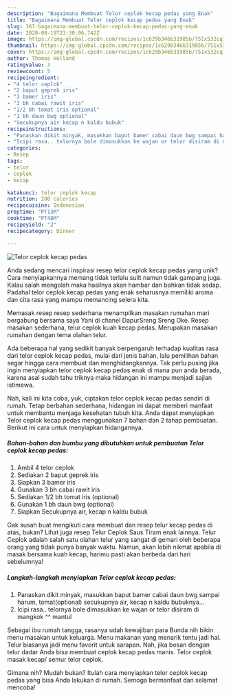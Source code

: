 ```yaml
---
description: "Bagaimana Membuat Telor ceplok kecap pedas yang Enak"
title: "Bagaimana Membuat Telor ceplok kecap pedas yang Enak"
slug: 367-bagaimana-membuat-telor-ceplok-kecap-pedas-yang-enak
date: 2020-08-19T23:30:06.742Z
image: https://img-global.cpcdn.com/recipes/1c629b346b31985b/751x532cq70/telor-ceplok-kecap-pedas-foto-resep-utama.jpg
thumbnail: https://img-global.cpcdn.com/recipes/1c629b346b31985b/751x532cq70/telor-ceplok-kecap-pedas-foto-resep-utama.jpg
cover: https://img-global.cpcdn.com/recipes/1c629b346b31985b/751x532cq70/telor-ceplok-kecap-pedas-foto-resep-utama.jpg
author: Thomas Holland
ratingvalue: 3
reviewcount: 5
recipeingredient:
- "4 telor ceplok"
- "2 baput geprek iris"
- "3 bamer iris"
- "3 bh cabai rawit iris"
- "1/2 bh tomat iris optional"
- "1 bh daun bwg optional"
- "Secukupnya air kecap n kaldu bubuk"
recipeinstructions:
- "Panaskan dikit minyak, masukkan baput bamer cabai daun bwg sampai harum, tomat(optional) secukupnya air, kecap n kaldu bubuknya..."
- "Icipi rasa.. telornya bole dimasukkan ke wajan or telor disiram di mangkok ^^ mantul"
categories:
- Resep
tags:
- telor
- ceplok
- kecap

katakunci: telor ceplok kecap 
nutrition: 280 calories
recipecuisine: Indonesian
preptime: "PT13M"
cooktime: "PT48M"
recipeyield: "2"
recipecategory: Dinner

---
```



![Telor ceplok kecap pedas](https://img-global.cpcdn.com/recipes/1c629b346b31985b/751x532cq70/telor-ceplok-kecap-pedas-foto-resep-utama.jpg)

Anda sedang mencari inspirasi resep telor ceplok kecap pedas yang unik? Cara menyiapkannya memang tidak terlalu sulit namun tidak gampang juga. Kalau salah mengolah maka hasilnya akan hambar dan bahkan tidak sedap. Padahal telor ceplok kecap pedas yang enak seharusnya memiliki aroma dan cita rasa yang mampu memancing selera kita.

Memasak resep resep sederhana menampilkan masakan rumahan mari bergabung bersama saya Yani di chanel DapurSreng Sreng Oke. Resep masakan sederhana, telur ceplok kuah kecap pedas. Merupakan masakan rumahan dengan tema olahan telur.

Ada beberapa hal yang sedikit banyak berpengaruh terhadap kualitas rasa dari telor ceplok kecap pedas, mulai dari jenis bahan, lalu pemilihan bahan segar hingga cara membuat dan menghidangkannya. Tak perlu pusing jika ingin menyiapkan telor ceplok kecap pedas enak di mana pun anda berada, karena asal sudah tahu triknya maka hidangan ini mampu menjadi sajian istimewa.


Nah, kali ini kita coba, yuk, ciptakan telor ceplok kecap pedas sendiri di rumah. Tetap berbahan sederhana, hidangan ini dapat memberi manfaat untuk membantu menjaga kesehatan tubuh kita. Anda dapat menyiapkan Telor ceplok kecap pedas menggunakan 7 bahan dan 2 tahap pembuatan. Berikut ini cara untuk menyiapkan hidangannya.

<!--inarticleads1-->

##### Bahan-bahan dan bumbu yang dibutuhkan untuk pembuatan Telor ceplok kecap pedas:

1. Ambil 4 telor ceplok
1. Sediakan 2 baput geprek iris
1. Siapkan 3 bamer iris
1. Gunakan 3 bh cabai rawit iris
1. Sediakan 1/2 bh tomat iris (optional)
1. Gunakan 1 bh daun bwg (optional)
1. Siapkan Secukupnya air, kecap n kaldu bubuk


Gak susah buat mengikuti cara membuat dan resep telur kecap pedas di atas, bukan? Lihat juga resep Telur Ceplok Saus Tiram enak lainnya. Telur Ceplok adalah salah satu olahan telur yang sangat di gemari oleh beberapa orang yang tidak punya banyak waktu. Namun, akan lebih nikmat apabila di masak bersama kuah kecap, harimu pasti akan berbeda dari hari sebelumnya! 

<!--inarticleads2-->

##### Langkah-langkah menyiapkan Telor ceplok kecap pedas:

1. Panaskan dikit minyak, masukkan baput bamer cabai daun bwg sampai harum, tomat(optional) secukupnya air, kecap n kaldu bubuknya...
1. Icipi rasa.. telornya bole dimasukkan ke wajan or telor disiram di mangkok ^^ mantul


Sebagai ibu rumah tangga, rasanya udah kewajiban para Bunda nih bikin menu masakan untuk keluarga. Menu makanan yang menarik tentu jadi hal. Telur biasanya jadi menu favorit untuk sarapan. Nah, jika bosan dengan telur dadar Anda bisa membuat ceplok kecap pedas manis. Telor ceplok masak kecap/ semur telor ceplok. 

Gimana nih? Mudah bukan? Itulah cara menyiapkan telor ceplok kecap pedas yang bisa Anda lakukan di rumah. Semoga bermanfaat dan selamat mencoba!
